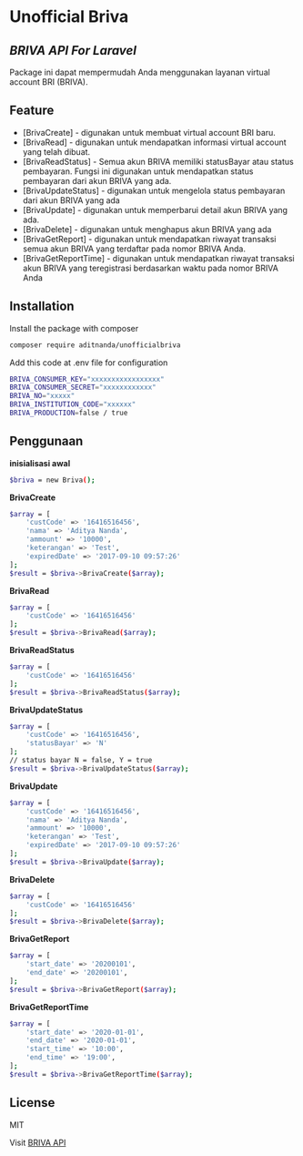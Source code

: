 # Unofficial Briva
## _BRIVA API For Laravel_

Package ini dapat mempermudah Anda menggunakan layanan virtual account BRI (BRIVA).

## Feature
- [BrivaCreate] - digunakan untuk membuat virtual account BRI baru.
- [BrivaRead] - digunakan untuk mendapatkan informasi virtual account yang telah dibuat.
- [BrivaReadStatus] - Semua akun BRIVA memiliki statusBayar atau status pembayaran. Fungsi ini digunakan untuk mendapatkan status pembayaran dari akun BRIVA yang ada.
- [BrivaUpdateStatus] - digunakan untuk mengelola status pembayaran dari akun BRIVA yang ada
- [BrivaUpdate] - digunakan untuk memperbarui detail akun BRIVA yang ada.
- [BrivaDelete] - digunakan untuk menghapus akun BRIVA yang ada
- [BrivaGetReport] - digunakan untuk mendapatkan riwayat transaksi semua akun BRIVA yang terdaftar pada nomor BRIVA Anda.
- [BrivaGetReportTime] - digunakan untuk mendapatkan riwayat transaksi akun BRIVA yang teregistrasi berdasarkan waktu pada nomor BRIVA Anda

## Installation

Install the package with composer

```sh
composer require aditnanda/unofficialbriva
```

Add this code at .env file for configuration

```sh
BRIVA_CONSUMER_KEY="xxxxxxxxxxxxxxxxx"
BRIVA_CONSUMER_SECRET="xxxxxxxxxxxx"
BRIVA_NO="xxxxx"
BRIVA_INSTITUTION_CODE="xxxxxx"
BRIVA_PRODUCTION=false / true
```

## Penggunaan

**inisialisasi awal**
```sh
$briva = new Briva();
```
**BrivaCreate**
```sh
$array = [
    'custCode' => '16416516456',
    'nama' => 'Aditya Nanda',
    'ammount' => '10000',
    'keterangan' => 'Test',
    'expiredDate' => '2017-09-10 09:57:26'
];
$result = $briva->BrivaCreate($array);
```

**BrivaRead**
```sh
$array = [
    'custCode' => '16416516456'
];
$result = $briva->BrivaRead($array);
```
**BrivaReadStatus**
```sh
$array = [
    'custCode' => '16416516456'
];
$result = $briva->BrivaReadStatus($array);
```

**BrivaUpdateStatus**
```sh
$array = [
    'custCode' => '16416516456',
    'statusBayar' => 'N'
];
// status bayar N = false, Y = true
$result = $briva->BrivaUpdateStatus($array);
```

**BrivaUpdate**
```sh
$array = [
    'custCode' => '16416516456',
    'nama' => 'Aditya Nanda',
    'ammount' => '10000',
    'keterangan' => 'Test',
    'expiredDate' => '2017-09-10 09:57:26'
];
$result = $briva->BrivaUpdate($array);
```

**BrivaDelete**
```sh
$array = [
    'custCode' => '16416516456'
];
$result = $briva->BrivaDelete($array);
```

**BrivaGetReport**
```sh
$array = [
    'start_date' => '20200101',
    'end_date' => '20200101',
];
$result = $briva->BrivaGetReport($array);
```

**BrivaGetReportTime**
```sh
$array = [
    'start_date' => '2020-01-01',
    'end_date' => '2020-01-01',
    'start_time' => '10:00',
    'end_time' => '19:00',
];
$result = $briva->BrivaGetReportTime($array);
```

## License

MIT

Visit [BRIVA API](https://developers.bri.co.id/docs/briva)
